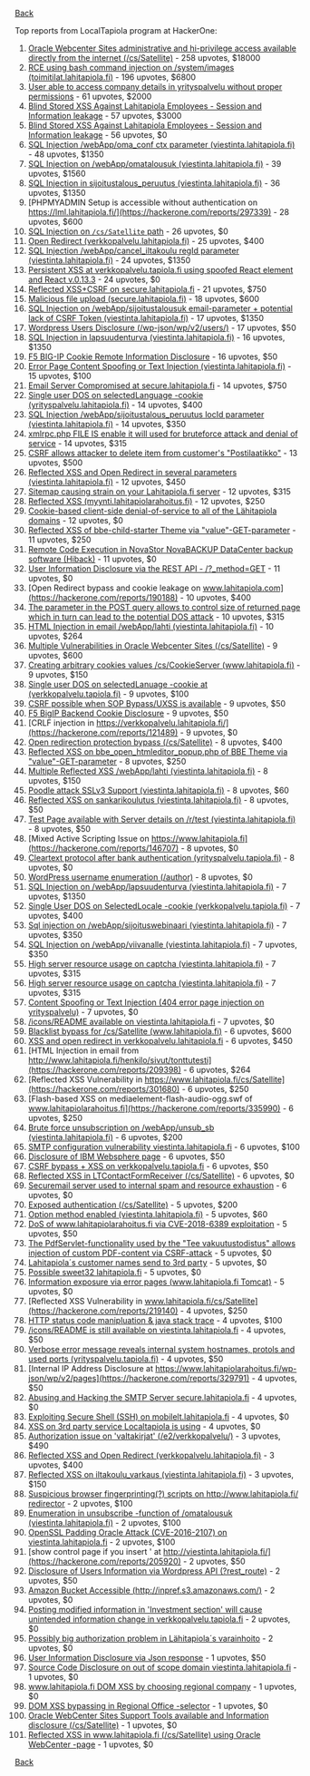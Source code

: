[Back](../README.md)

Top reports from LocalTapiola program at HackerOne:

1. [Oracle Webcenter Sites administrative and hi-privilege access available directly from the internet (/cs/Satellite)](https://hackerone.com/reports/170532) - 258 upvotes, $18000
2. [RCE using bash command injection on /system/images (toimitilat.lahitapiola.fi)](https://hackerone.com/reports/303061) - 196 upvotes, $6800
3. [User able to access company details in yrityspalvelu without proper permissions](https://hackerone.com/reports/213418) - 61 upvotes, $2000
4. [Blind Stored XSS Against Lahitapiola Employees - Session and Information leakage](https://hackerone.com/reports/159498) - 57 upvotes, $3000
5. [Blind Stored XSS Against Lahitapiola Employees - Session and Information leakage](https://hackerone.com/reports/135154) - 56 upvotes, $0
6. [SQL Injection /webApp/oma_conf ctx parameter (viestinta.lahitapiola.fi)](https://hackerone.com/reports/181803) - 48 upvotes, $1350
7. [SQL Injection on /webApp/omatalousuk (viestinta.lahitapiola.fi)](https://hackerone.com/reports/179751) - 39 upvotes, $1560
8. [SQL Injection in sijoitustalous_peruutus (viestinta.lahitapiola.fi)](https://hackerone.com/reports/190434) - 36 upvotes, $1350
9. [PHPMYADMIN Setup is accessible without authentication on https://lml.lahitapiola.fi/](https://hackerone.com/reports/297339) - 28 upvotes, $600
10. [SQL Injection on `/cs/Satellite` path](https://hackerone.com/reports/164739) - 26 upvotes, $0
11. [Open Redirect (verkkopalvelu.lahitapiola.fi)](https://hackerone.com/reports/179328) - 25 upvotes, $400
12. [SQL Injection /webApp/cancel_iltakoulu regId parameter (viestinta.lahitapiola.fi)](https://hackerone.com/reports/200818) - 24 upvotes, $1350
13. [Persistent XSS at verkkopalvelu.tapiola.fi using spoofed React element and React v.0.13.3](https://hackerone.com/reports/139004) - 24 upvotes, $0
14. [Reflected XSS+CSRF on secure.lahitapiola.fi](https://hackerone.com/reports/314518) - 21 upvotes, $750
15. [Malicious file upload (secure.lahitapiola.fi)](https://hackerone.com/reports/305237) - 18 upvotes, $600
16. [SQL Injection on /webApp/sijoitustalousuk email-parameter + potential lack of CSRF Token (viestinta.lahitapiola.fi)](https://hackerone.com/reports/191601) - 17 upvotes, $1350
17. [Wordpress Users Disclosure (/wp-json/wp/v2/users/)](https://hackerone.com/reports/356047) - 17 upvotes, $50
18. [SQL Injection in lapsuudenturva (viestinta.lahitapiola.fi)](https://hackerone.com/reports/191146) - 16 upvotes, $1350
19. [F5 BIG-IP Cookie Remote Information Disclosure](https://hackerone.com/reports/330716) - 16 upvotes, $50
20. [Error Page Content Spoofing or Text Injection (viestinta.lahitapiola.fi)](https://hackerone.com/reports/181594) - 15 upvotes, $100
21. [Email Server Compromised at secure.lahitapiola.fi](https://hackerone.com/reports/177225) - 14 upvotes, $750
22. [Single user DOS on selectedLanguage -cookie (yrityspalvelu.lahitapiola.fi)](https://hackerone.com/reports/201723) - 14 upvotes, $400
23. [SQL Injection /webApp/sijoitustalous_peruutus locId parameter (viestinta.lahitapiola.fi)](https://hackerone.com/reports/181826) - 14 upvotes, $350
24. [xmlrpc.php FILE IS enable it will used for bruteforce attack and denial of service](https://hackerone.com/reports/325040) - 14 upvotes, $315
25. [CSRF allows attacker to delete item from customer's "Postilaatikko"](https://hackerone.com/reports/123339) - 13 upvotes, $500
26. [Reflected XSS and Open Redirect in several parameters (viestinta.lahitapiola.fi)](https://hackerone.com/reports/191387) - 12 upvotes, $450
27. [Sitemap causing strain on your Lahitapiola.fi server](https://hackerone.com/reports/318603) - 12 upvotes, $315
28. [Reflected XSS (myynti.lahitapiolarahoitus.fi)](https://hackerone.com/reports/324423) - 12 upvotes, $250
29. [Cookie-based client-side denial-of-service to all of the Lähitapiola domains](https://hackerone.com/reports/129001) - 12 upvotes, $0
30. [Reflected XSS of bbe-child-starter Theme via "value"-GET-parameter](https://hackerone.com/reports/335735) - 11 upvotes, $250
31. [Remote Code Execution in NovaStor NovaBACKUP DataCenter backup software (Hiback)](https://hackerone.com/reports/138824) - 11 upvotes, $0
32. [User Information Disclosure via the REST API - /?_method=GET](https://hackerone.com/reports/384782) - 11 upvotes, $0
33. [Open Redirect bypass and cookie leakage on www.lahitapiola.com](https://hackerone.com/reports/190188) - 10 upvotes, $400
34. [The parameter in the POST query allows to control size of returned page which in turn can lead to the potential DOS attack](https://hackerone.com/reports/300391) - 10 upvotes, $315
35. [HTML Injection in email /webApp/lahti (viestinta.lahitapiola.fi)](https://hackerone.com/reports/181810) - 10 upvotes, $264
36. [Multiple Vulnerabilities in Oracle Webcenter Sites (/cs/Satellite)](https://hackerone.com/reports/199082) - 9 upvotes, $600
37. [Creating arbitrary cookies values /cs/CookieServer (www.lahitapiola.fi)](https://hackerone.com/reports/192618) - 9 upvotes, $150
38. [Single user DOS on selectedLanuage -cookie at (verkkopalvelu.tapiola.fi)](https://hackerone.com/reports/212523) - 9 upvotes, $100
39. [CSRF possible when SOP Bypass/UXSS is available](https://hackerone.com/reports/207399) - 9 upvotes, $50
40. [F5 BigIP Backend Cookie Disclosure](https://hackerone.com/reports/384905) - 9 upvotes, $50
41. [CRLF injection in https://verkkopalvelu.lahitapiola.fi/](https://hackerone.com/reports/121489) - 9 upvotes, $0
42. [Open redirection protection bypass (/cs/Satellite)](https://hackerone.com/reports/164895) - 8 upvotes, $400
43. [Reflected XSS on bbe_open_htmleditor_popup.php of BBE Theme via "value"-GET-parameter](https://hackerone.com/reports/324442) - 8 upvotes, $250
44. [Multiple Reflected XSS /webApp/lahti (viestinta.lahitapiola.fi)](https://hackerone.com/reports/181842) - 8 upvotes, $150
45. [Poodle attack SSLv3 Support (viestinta.lahitapiola.fi)](https://hackerone.com/reports/181768) - 8 upvotes, $60
46. [Reflected XSS on sankarikoulutus (viestinta.lahitapiola.fi)](https://hackerone.com/reports/191095) - 8 upvotes, $50
47. [Test Page available with Server details on /r/test (viestinta.lahitapiola.fi)](https://hackerone.com/reports/201901) - 8 upvotes, $50
48. [Mixed Active Scripting Issue on https://www.lahitapiola.fi](https://hackerone.com/reports/146707) - 8 upvotes, $0
49. [Cleartext protocol after bank authentication (yrityspalvelu.tapiola.fi)](https://hackerone.com/reports/300104) - 8 upvotes, $0
50. [WordPress username enumeration (/author)](https://hackerone.com/reports/335427) - 8 upvotes, $0
51. [SQL Injection on /webApp/lapsuudenturva (viestinta.lahitapiola.fi)](https://hackerone.com/reports/200214) - 7 upvotes, $1350
52. [Single User DOS on SelectedLocale -cookie (verkkopalvelu.tapiola.fi)](https://hackerone.com/reports/212508) - 7 upvotes, $400
53. [Sql injection on /webApp/sijoituswebinaari (viestinta.lahitapiola.fi)](https://hackerone.com/reports/200212) - 7 upvotes, $350
54. [SQL Injection on /webApp/viivanalle (viestinta.lahitapiola.fi)](https://hackerone.com/reports/200210) - 7 upvotes, $350
55. [High server resource usage on captcha (viestinta.lahitapiola.fi)](https://hackerone.com/reports/204208) - 7 upvotes, $315
56. [High server resource usage on captcha (viestinta.lahitapiola.fi)](https://hackerone.com/reports/280748) - 7 upvotes, $315
57. [Content Spoofing or Text Injection (404 error page injection on yrityspalvelu)](https://hackerone.com/reports/134388) - 7 upvotes, $0
58. [/icons/README available on viestinta.lahitapiola.fi](https://hackerone.com/reports/188075) - 7 upvotes, $0
59. [Blacklist bypass for /cs/Satellite (www.lahitapiola.fi)](https://hackerone.com/reports/198718) - 6 upvotes, $600
60. [XSS and open redirect in verkkopalvelu.lahitapiola.fi](https://hackerone.com/reports/183796) - 6 upvotes, $450
61. [HTML Injection in email from http://www.lahitapiola.fi/henkilo/sivut/tonttutesti](https://hackerone.com/reports/209398) - 6 upvotes, $264
62. [Reflected XSS Vulnerability in https://www.lahitapiola.fi/cs/Satellite](https://hackerone.com/reports/301680) - 6 upvotes, $250
63. [Flash-based XSS on mediaelement-flash-audio-ogg.swf of www.lahitapiolarahoitus.fi](https://hackerone.com/reports/335990) - 6 upvotes, $250
64. [Brute force unsubscription on /webApp/unsub_sb (viestinta.lahitapiola.fi)](https://hackerone.com/reports/208237) - 6 upvotes, $200
65. [SMTP configuration vulnerability viestinta.lahitapiola.fi](https://hackerone.com/reports/183548) - 6 upvotes, $100
66. [Disclosure of IBM Websphere page](https://hackerone.com/reports/184452) - 6 upvotes, $50
67. [CSRF bypass + XSS on verkkopalvelu.tapiola.fi](https://hackerone.com/reports/200683) - 6 upvotes, $50
68. [Reflected XSS in LTContactFormReceiver (/cs/Satellite)](https://hackerone.com/reports/172595) - 6 upvotes, $0
69. [Securemail server used to internal spam and resource exhaustion](https://hackerone.com/reports/311776) - 6 upvotes, $0
70. [Exposed authentication (/cs/Satellite)](https://hackerone.com/reports/292463) - 5 upvotes, $200
71. [Option method enabled (viestinta.lahitapiola.fi)](https://hackerone.com/reports/182265) - 5 upvotes, $60
72. [DoS of www.lahitapiolarahoitus.fi via CVE-2018-6389 exploitation](https://hackerone.com/reports/335177) - 5 upvotes, $50
73. [The PdfServlet-functionality used by the "Tee vakuutustodistus" allows injection of custom PDF-content via CSRF-attack](https://hackerone.com/reports/129002) - 5 upvotes, $0
74. [Lahitapiola´s customer names send to 3rd party](https://hackerone.com/reports/177523) - 5 upvotes, $0
75. [Possible sweet32 lahitapiola.fi](https://hackerone.com/reports/232463) - 5 upvotes, $0
76. [Information exposure via error pages (www.lahitapiola.fi Tomcat)](https://hackerone.com/reports/304708) - 5 upvotes, $0
77. [Reflected XSS Vulnerability in www.lahitapiola.fi/cs/Satellite](https://hackerone.com/reports/219140) - 4 upvotes, $250
78. [HTTP status code manipluation & java stack trace](https://hackerone.com/reports/135192) - 4 upvotes, $100
79. [/icons/README is still available on viestinta.lahitapiola.fi](https://hackerone.com/reports/208141) - 4 upvotes, $50
80. [Verbose error message reveals internal system hostnames, protols and used ports (yrityspalvelu.tapiola.fi)](https://hackerone.com/reports/294464) - 4 upvotes, $50
81. [Internal IP Address Disclosure at https://www.lahitapiolarahoitus.fi/wp-json/wp/v2/pages](https://hackerone.com/reports/329791) - 4 upvotes, $50
82. [Abusing and Hacking the SMTP Server secure.lahitapiola.fi](https://hackerone.com/reports/138315) - 4 upvotes, $0
83. [Exploiting Secure Shell (SSH) on mobilelt.lahitapiola.fi](https://hackerone.com/reports/139940) - 4 upvotes, $0
84. [XSS on 3rd party service Localtapiola is using](https://hackerone.com/reports/210908) - 4 upvotes, $0
85. [Authorization issue on 'valtakirjat' (/e2/verkkopalvelu/)](https://hackerone.com/reports/307978) - 3 upvotes, $490
86. [Reflected XSS and Open Redirect (verkkopalvelu.lahitapiola.fi)](https://hackerone.com/reports/194207) - 3 upvotes, $400
87. [Reflected XSS on iltakoulu_varkaus (viestinta.lahitapiola.fi)](https://hackerone.com/reports/201137) - 3 upvotes, $150
88. [Suspicious browser fingerprinting(?) scripts on http://www.lahitapiola.fi/ redirector](https://hackerone.com/reports/179763) - 2 upvotes, $100
89. [Enumeration in unsubscribe -function of /omatalousuk (viestinta.lahitapiola.fi)](https://hackerone.com/reports/201314) - 2 upvotes, $100
90. [OpenSSL Padding Oracle Attack (CVE-2016-2107) on viestinta.lahitapiola.fi](https://hackerone.com/reports/194761) - 2 upvotes, $100
91. [show control page if you insert ' at http://viestinta.lahitapiola.fi/](https://hackerone.com/reports/205920) - 2 upvotes, $50
92. [Disclosure of Users Information via Wordpress API (?rest_route)](https://hackerone.com/reports/335341) - 2 upvotes, $50
93. [Amazon Bucket Accessible (http://inpref.s3.amazonaws.com/)](https://hackerone.com/reports/137487) - 2 upvotes, $0
94. [Posting modified information in 'Investment section' will cause unintended information change in verkkopalvelu.tapiola.fi](https://hackerone.com/reports/126209) - 2 upvotes, $0
95. [Possibly big authorization problem in Lähitapiola´s varainhoito](https://hackerone.com/reports/135252) - 2 upvotes, $0
96. [User Information Disclosure via Json response](https://hackerone.com/reports/335779) - 1 upvotes, $50
97. [Source Code Disclosure on out of scope domain viestinta.lahitapiola.fi](https://hackerone.com/reports/134406) - 1 upvotes, $0
98. [www.lahitapiola.fi DOM XSS by choosing regional company](https://hackerone.com/reports/127077) - 1 upvotes, $0
99. [DOM XSS bypassing in Regional Office -selector](https://hackerone.com/reports/142609) - 1 upvotes, $0
100. [Oracle WebCenter Sites Support Tools available and Information disclosure (/cs/Satellite)](https://hackerone.com/reports/164581) - 1 upvotes, $0
101. [Reflected XSS in www.lahitapiola.fi (/cs/Satellite) using Oracle WebCenter -page](https://hackerone.com/reports/164578) - 1 upvotes, $0


[Back](../README.md)